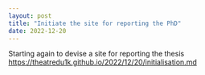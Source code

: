 ```yaml
---
layout: post
title: "Initiate the site for reporting the PhD"
date: 2022-12-20
---
```

Starting again to devise a site for reporting the thesis
https://theatredu1k.github.io/2022/12/20/initialisation.md
